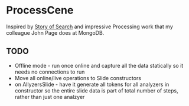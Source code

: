 # ProcessCene

Inspired by [Story of Search](https://storyofsearch.com/) and impressive Processing work that my colleague John Page does at MongoDB.

## TODO
  * Offline mode - run once online and capture all the data statically so it needs no connections to run
  * Move all online/live operations to Slide constructors
  * on AllyzersSlide - have it generate all tokens for all analyzers in constructor so the entire slide data is part of total number of steps, rather than just one analzyer